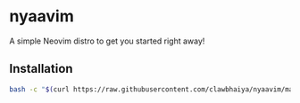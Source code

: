 # nyaavim
A simple Neovim distro to get you started right away!

## Installation
```sh
bash -c "$(curl https://raw.githubusercontent.com/clawbhaiya/nyaavim/main/tools/install.sh)"
```
